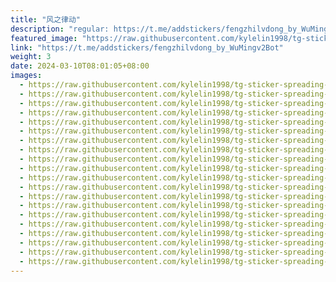 ```yaml
---
title: "风之律动"
description: "regular: https://t.me/addstickers/fengzhilvdong_by_WuMingv2Bot"
featured_image: "https://raw.githubusercontent.com/kylelin1998/tg-sticker-spreading-worldwide-images/main/img/dc5b76c2-1336-414e-9d7d-5e1738c4deeb.jpg"
link: "https://t.me/addstickers/fengzhilvdong_by_WuMingv2Bot"
weight: 3
date: 2024-03-10T08:01:05+08:00
images:
  - https://raw.githubusercontent.com/kylelin1998/tg-sticker-spreading-worldwide-images/main/img/dc5b76c2-1336-414e-9d7d-5e1738c4deeb.jpg
  - https://raw.githubusercontent.com/kylelin1998/tg-sticker-spreading-worldwide-images/main/img/200c5cbe-f8df-4d48-8bcc-58d388dac483.jpg
  - https://raw.githubusercontent.com/kylelin1998/tg-sticker-spreading-worldwide-images/main/img/f5b37c46-d588-4465-b6d7-dcb33bf0cbda.jpg
  - https://raw.githubusercontent.com/kylelin1998/tg-sticker-spreading-worldwide-images/main/img/75860b59-a86c-41ea-86f9-36590f939374.jpg
  - https://raw.githubusercontent.com/kylelin1998/tg-sticker-spreading-worldwide-images/main/img/a3d6af2f-1949-4824-98cb-57065ae805b7.jpg
  - https://raw.githubusercontent.com/kylelin1998/tg-sticker-spreading-worldwide-images/main/img/9be74ee2-669b-47bf-9416-82ce8b079444.jpg
  - https://raw.githubusercontent.com/kylelin1998/tg-sticker-spreading-worldwide-images/main/img/7299076e-1697-40c3-a4d9-79013e87e64e.jpg
  - https://raw.githubusercontent.com/kylelin1998/tg-sticker-spreading-worldwide-images/main/img/ba2de646-9ede-4c21-b3d2-1deca5d7b5c0.jpg
  - https://raw.githubusercontent.com/kylelin1998/tg-sticker-spreading-worldwide-images/main/img/c7bb089d-191b-4945-816e-3a888ccb9fd8.jpg
  - https://raw.githubusercontent.com/kylelin1998/tg-sticker-spreading-worldwide-images/main/img/e8079a1e-d318-4718-94cf-5b405a903193.jpg
  - https://raw.githubusercontent.com/kylelin1998/tg-sticker-spreading-worldwide-images/main/img/2231381d-0e3d-4436-809a-f02f82cd46f9.jpg
  - https://raw.githubusercontent.com/kylelin1998/tg-sticker-spreading-worldwide-images/main/img/60d9a0a7-428f-4e1a-9c71-7e80dcab1fbe.jpg
  - https://raw.githubusercontent.com/kylelin1998/tg-sticker-spreading-worldwide-images/main/img/dce2a2f0-92c9-41bb-96fe-d699b7f50022.jpg
  - https://raw.githubusercontent.com/kylelin1998/tg-sticker-spreading-worldwide-images/main/img/46acc750-dcac-4ee7-8e82-d43d17ff23f7.jpg
  - https://raw.githubusercontent.com/kylelin1998/tg-sticker-spreading-worldwide-images/main/img/a5911c40-3cbc-4da1-9569-6500058f18f5.jpg
  - https://raw.githubusercontent.com/kylelin1998/tg-sticker-spreading-worldwide-images/main/img/701d4712-a739-456a-8f14-7cc78c33f05e.jpg
  - https://raw.githubusercontent.com/kylelin1998/tg-sticker-spreading-worldwide-images/main/img/f8560843-a328-49ba-90fc-29cd96f7d282.jpg
  - https://raw.githubusercontent.com/kylelin1998/tg-sticker-spreading-worldwide-images/main/img/4ac83e06-def3-4655-8a53-a66365a8ea26.jpg
  - https://raw.githubusercontent.com/kylelin1998/tg-sticker-spreading-worldwide-images/main/img/4d463cec-61ac-445e-a949-c4e5b5f45327.jpg
  - https://raw.githubusercontent.com/kylelin1998/tg-sticker-spreading-worldwide-images/main/img/39a4729a-55b5-4d7c-bbb9-2dba01cd2035.jpg
---
```

